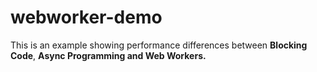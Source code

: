 # webworker-demo

This is an example showing performance differences between <strong>Blocking Code</strong>, <strong>Async
                Programming
                and Web Workers.
